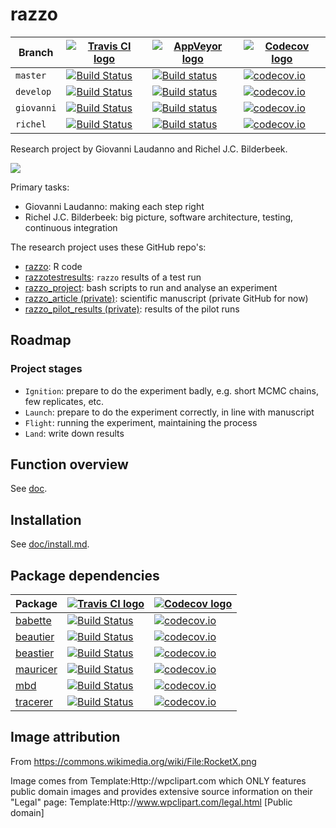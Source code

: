 # razzo

Branch    |[![Travis CI logo](pics/TravisCI.png)](https://travis-ci.org)                                                                    |[![AppVeyor logo](pics/AppVeyor.png)](https://www.appveyor.com)                                                                                                                 |[![Codecov logo](pics/Codecov.png)](https://www.codecov.io)
----------|---------------------------------------------------------------------------------------------------------------------------------|--------------------------------------------------------------------------------------------------------------------------------------------------------------------------------|----------------------------------------------------------------------------------------------------------------------------------------------------------------
`master`  |[![Build Status](https://travis-ci.org/richelbilderbeek/razzo.svg?branch=master)](https://travis-ci.org/richelbilderbeek/razzo)  |[![Build status](https://ci.appveyor.com/api/projects/status/4xlom8k9uspme1i2/branch/master?svg=true)](https://ci.appveyor.com/project/richelbilderbeek/razzo/branch/master)    |[![codecov.io](https://codecov.io/github/richelbilderbeek/razzo/coverage.svg?branch=master)](https://codecov.io/github/richelbilderbeek/razzo?branch=master)
`develop` |[![Build Status](https://travis-ci.org/richelbilderbeek/razzo.svg?branch=develop)](https://travis-ci.org/richelbilderbeek/razzo) |[![Build status](https://ci.appveyor.com/api/projects/status/4xlom8k9uspme1i2/branch/develop?svg=true)](https://ci.appveyor.com/project/richelbilderbeek/razzo/branch/develop)  |[![codecov.io](https://codecov.io/github/richelbilderbeek/razzo/coverage.svg?branch=develop)](https://codecov.io/github/richelbilderbeek/razzo?branch=develop)
`giovanni`|[![Build Status](https://travis-ci.org/richelbilderbeek/razzo.svg?branch=giovanni)](https://travis-ci.org/richelbilderbeek/razzo)|[![Build status](https://ci.appveyor.com/api/projects/status/4xlom8k9uspme1i2/branch/giovanni?svg=true)](https://ci.appveyor.com/project/richelbilderbeek/razzo/branch/giovanni)|[![codecov.io](https://codecov.io/github/richelbilderbeek/razzo/coverage.svg?branch=giovanni)](https://codecov.io/github/richelbilderbeek/razzo?branch=giovanni)
`richel`  |[![Build Status](https://travis-ci.org/richelbilderbeek/razzo.svg?branch=richel)](https://travis-ci.org/richelbilderbeek/razzo)  |[![Build status](https://ci.appveyor.com/api/projects/status/4xlom8k9uspme1i2/branch/richel?svg=true)](https://ci.appveyor.com/project/richelbilderbeek/razzo/branch/richel)    |[![codecov.io](https://codecov.io/github/richelbilderbeek/razzo/coverage.svg?branch=richel)](https://codecov.io/github/richelbilderbeek/razzo?branch=richel)

Research project by Giovanni Laudanno and Richel J.C. Bilderbeek.

![](pics/razzo_logo_2.png)

Primary tasks:

 * Giovanni Laudanno: making each step right
 * Richel J.C. Bilderbeek: big picture, software architecture, testing, continuous integration

The research project uses these GitHub repo's:

 * [razzo](https://github.com/richelbilderbeek/razzo): R code
 * [razzotestresults](https://github.com/richelbilderbeek/razzotestresults): `razzo` results of a test run
 * [razzo_project](https://github.com/richelbilderbeek/razzo_project): bash scripts to run and analyse an experiment
 * [razzo_article (private)](https://github.com/richelbilderbeek/razzo_article): scientific manuscript (private GitHub for now)
 * [razzo_pilot_results (private)](https://github.com/richelbilderbeek/razzo_pilot_results): results of the pilot runs

## Roadmap

### Project stages

 * `Ignition`: prepare to do the experiment badly, e.g. short MCMC chains, few replicates, etc.
 * `Launch`: prepare to do the experiment correctly, in line with manuscript
 * `Flight`: running the experiment, maintaining the process
 * `Land`: write down results

## Function overview

See [doc](doc/README.md).

## Installation

See [doc/install.md](doc/install.md).

## Package dependencies

Package                                         |[![Travis CI logo](pics/TravisCI.png)](https://travis-ci.org)                                                        |[![Codecov logo](pics/Codecov.png)](https://www.codecov.io)
------------------------------------------------|---------------------------------------------------------------------------------------------------------------------|--------------------------------------------------------------------------------------------------------------------------------------------------
[babette](https://github.com/ropensci/babette)  |[![Build Status](https://travis-ci.org/ropensci/babette.svg?branch=master)](https://travis-ci.org/ropensci/babette)  |[![codecov.io](https://codecov.io/github/ropensci/babette/coverage.svg?branch=master)](https://codecov.io/github/ropensci/babette/branch/master)
[beautier](https://github.com/ropensci/beautier)|[![Build Status](https://travis-ci.org/ropensci/beautier.svg?branch=master)](https://travis-ci.org/ropensci/beautier)|[![codecov.io](https://codecov.io/github/ropensci/beautier/coverage.svg?branch=master)](https://codecov.io/github/ropensci/beautier/branch/master)
[beastier](https://github.com/ropensci/beastier)|[![Build Status](https://travis-ci.org/ropensci/beastier.svg?branch=master)](https://travis-ci.org/ropensci/beastier)|[![codecov.io](https://codecov.io/github/ropensci/beastier/coverage.svg?branch=master)](https://codecov.io/github/ropensci/beastier/branch/master)
[mauricer](https://github.com/ropensci/mauricer)|[![Build Status](https://travis-ci.org/ropensci/mauricer.svg?branch=master)](https://travis-ci.org/ropensci/mauricer)|[![codecov.io](https://codecov.io/github/ropensci/mauricer/coverage.svg?branch=master)](https://codecov.io/github/ropensci/mauricer/branch/master)
[mbd](https://github.com/Giappo/mbd)            |[![Build Status](https://travis-ci.org/Giappo/mbd.svg?branch=master)](https://travis-ci.org/Giappo/mbd)              |[![codecov.io](https://codecov.io/github/Giappo/mbd/coverage.svg?branch=master)](https://codecov.io/github/Giappo/mbd/branch/master)
[tracerer](https://github.com/ropensci/tracerer)|[![Build Status](https://travis-ci.org/ropensci/tracerer.svg?branch=master)](https://travis-ci.org/ropensci/tracerer)|[![codecov.io](https://codecov.io/github/ropensci/tracerer/coverage.svg?branch=master)](https://codecov.io/github/ropensci/tracerer/branch/master)


## Image attribution

From https://commons.wikimedia.org/wiki/File:RocketX.png

Image comes from Template:Http://wpclipart.com which ONLY features public domain images and provides extensive source information on their &quot;Legal&quot; page: Template:Http://www.wpclipart.com/legal.html [Public domain]

